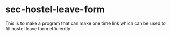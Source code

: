 # sec-hostel-leave-form
This is to make a program that can make one time link which can be used to fill hostel leave form efficiently
